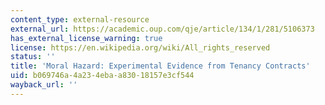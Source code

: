 ```yaml
---
content_type: external-resource
external_url: https://academic.oup.com/qje/article/134/1/281/5106373
has_external_license_warning: true
license: https://en.wikipedia.org/wiki/All_rights_reserved
status: ''
title: 'Moral Hazard: Experimental Evidence from Tenancy Contracts'
uid: b069746a-4a23-4eba-a830-18157e3cf544
wayback_url: ''
---
```

